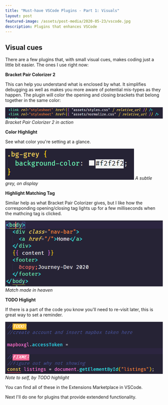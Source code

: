 ```yaml
---
title: "Must-have VSCode Plugins - Part 1: Visuals"
layout: post
featured-image: /assets/post-media/2020-05-23/vscode.jpg
description: Plugins that enhances VSCode
---
```


## Visual cues

There are a few plugins that, with small visual cues, makes coding just a little bit easier. The ones I use right now:

**Bracket Pair Colorizer 2**

This can help you understand what is enclosed by what. It simplifies debugging as well as makes you more aware of potential mis-types as they happen. The plugin will color the opening and closing brackets that belong together in the same color:

![Colorizer plugin](\assets\post-media\2020-05-23\colorizer.png "Bracket Pair Colorizer 2 in action")
_Bracket Pair Colorizer 2 in action_

**Color Highlight**

See what color you're setting at a glance.

![Color Highlight](\assets\post-media\2020-05-23\color-higlight.png "Color Highlight Pluginn")
_A subtle grey, on display_

**Highlight Matching Tag**

Similar help as what Bracket Pair Colorizer gives, but I like how the corresponding opening/closing tag lights up for a few milliseconds when the mathcing tag is clicked.

![Highlight Matching Tag](\assets\post-media\2020-05-23\higlight-matching-tag.png "Highlight Matching Tag Plugin")
_Match made in heaven_

**TODO Higlight**

If there is a part of the code you know you'll need to re-visit later, this is great way to set a reminder.

![TODO Higlight](\assets\post-media\2020-05-23\todo.png "TODO Higlight Plugin Plugin")
_Note to self, by TODO highlight_

You can find all of these in the Extensions Marketplace in VSCode.

Next I'll do one for plugins that provide extendend functionality.
